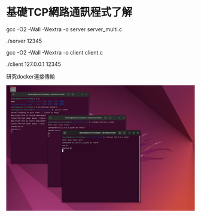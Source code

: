 # 基礎TCP網路通訊程式了解

gcc -O2 -Wall -Wextra -o server server_multi.c

./server 12345


gcc -O2 -Wall -Wextra -o client client.c

./client 127.0.0.1 12345


研究docker連接傳輸

![image](https://github.com/hank903020/chat-windows/blob/main/chat-window.png)
